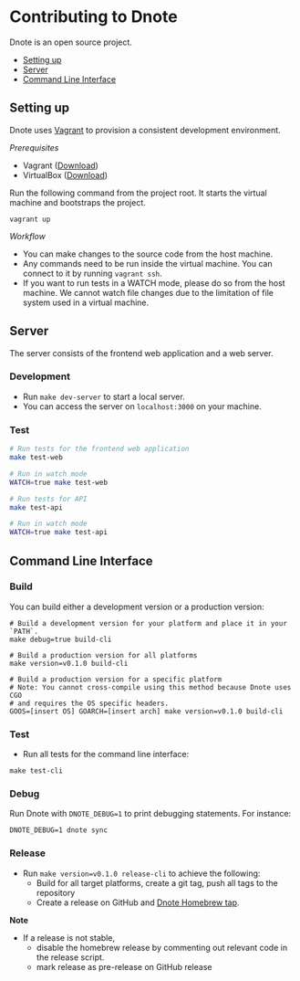 # Contributing to Dnote

Dnote is an open source project.

* [Setting up](#setting-up)
* [Server](#server)
* [Command Line Interface](#command-line-interface)

## Setting up

Dnote uses [Vagrant](https://github.com/hashicorp/vagrant) to provision a consistent development environment.

*Prerequisites*

* Vagrant ([Download](https://www.vagrantup.com/downloads.html))
* VirtualBox ([Download](https://www.virtualbox.org/))

Run the following command from the project root. It starts the virtual machine and bootstraps the project.

```
vagrant up
```

*Workflow*

* You can make changes to the source code from the host machine.
* Any commands need to be run inside the virtual machine. You can connect to it by running `vagrant ssh`.
* If you want to run tests in a WATCH mode, please do so from the host machine. We cannot watch file changes due to the limitation of file system used in a virtual machine.

## Server

The server consists of the frontend web application and a web server.

### Development

* Run `make dev-server` to start a local server.
* You can access the server on `localhost:3000` on your machine.

### Test

```bash
# Run tests for the frontend web application
make test-web

# Run in watch mode
WATCH=true make test-web

# Run tests for API
make test-api

# Run in watch mode
WATCH=true make test-api
```


## Command Line Interface

### Build

You can build either a development version or a production version:

```
# Build a development version for your platform and place it in your `PATH`.
make debug=true build-cli

# Build a production version for all platforms
make version=v0.1.0 build-cli

# Build a production version for a specific platform
# Note: You cannot cross-compile using this method because Dnote uses CGO
# and requires the OS specific headers.
GOOS=[insert OS] GOARCH=[insert arch] make version=v0.1.0 build-cli
```

### Test

* Run all tests for the command line interface:

```
make test-cli
```

### Debug

Run Dnote with `DNOTE_DEBUG=1` to print debugging statements. For instance:

```
DNOTE_DEBUG=1 dnote sync
```

### Release

* Run `make version=v0.1.0 release-cli` to achieve the following:
  * Build for all target platforms, create a git tag, push all tags to the repository
  * Create a release on GitHub and [Dnote Homebrew tap](https://github.com/dnote/homebrew-dnote).

**Note**

- If a release is not stable,
  - disable the homebrew release by commenting out relevant code in the release script.
  - mark release as pre-release on GitHub release

